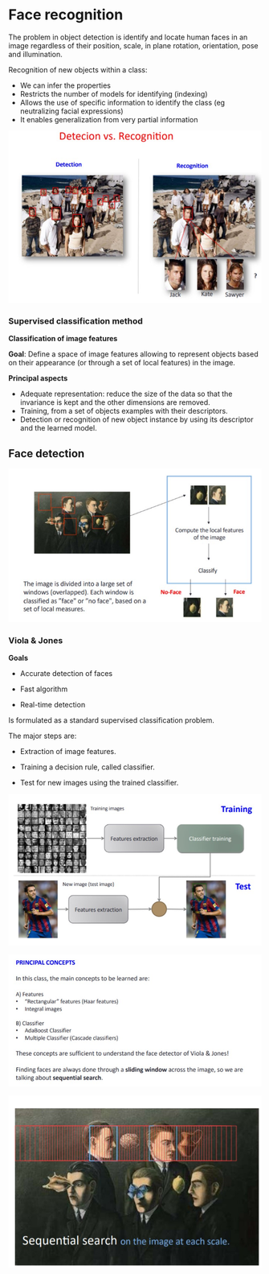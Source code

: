 # Face recognition

The problem in object detection is identify and locate human faces in an image regardless of their position, scale, in plane rotation, orientation, pose and illumination.

Recognition of new objects within a class:

* We can infer the properties
* Restricts the number of models for identifying (indexing)
* Allows the use of specific information to identify the class (eg neutralizing facial expressions)
* It enables generalization from very partial information

![](img/w5/detection_vs_recognition.jpg)

### Supervised classification method

**Classification of image features** 

**Goal**: Define a space of image features allowing to represent objects based on their appearance (or through a set of local features) in the image.

**Principal aspects**

* Adequate representation: reduce the size of the data so that the invariance is kept and the other dimensions are removed.
* Training, from a set of objects examples with their descriptors.
* Detection or recognition of new object instance by using its descriptor and the learned model.

## Face detection

![](img/w5/face_detection.jpg)

### Viola & Jones

**Goals**

* Accurate detection of faces

* Fast algorithm

* Real-time detection

  

Is formulated as a standard supervised classification problem. 

The major steps are:

* Extraction of image features.

* Training a decision rule, called classifier. 

* Test for new images using the trained classifier. 

  

![](img/w5/training_process.jpg)

![](img/w5/principal_concepts.jpg)

![](img/w5/windows_face.jpg)